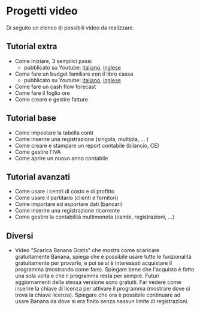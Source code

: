 # Progetti video
Di seguito un elenco di possibili video da realizzare.

## Tutorial extra
* Come iniziare, 3 semplici passi
  * pubblicato su Youtube: [italiano](https://www.youtube.com/watch?v=LsAOE54hyWw&t=6s), [inglese](https://www.youtube.com/watch?v=eq5wnmA6nWo&t=17s)
* Come fare un budget familiare con il libro cassa
  * pubblicato su Youtube: [italiano](https://www.youtube.com/watch?v=y0e9ccijvVs&t=12s), [inglese](https://www.youtube.com/watch?v=nrlfUI30YL0)
* Come fare un cash flow forecast
* Come fare il foglio ore
* Come creare e gestire fatture

## Tutorial base
* Come impostare la tabella conti
* Come inserire una registrazione (singola, multipla, ... )
* Come creare e stampare un report contabile (bilancio, CE) 
* Come gestire l'IVA
* Come aprire un nuovo anno contabile

## Tutorial avanzati
* Come usare i centri di costo e di profitto
* Come usare il partitario (clienti e fornitori)
* Come importare ed esportare dati (bancari)
* Come inserire una registrazione ricorrente
* Come gestire la contabilità multimoneta (cambi, registrazioni, ...)

## Diversi
* Video "Scarica Banana Gratis" che mostra come scaricare gratuitamente Banana, spiega che è possibile usare tutte le funzionalità gratuitamente per provarle, e poi se si è interessati acquistare il programma (mostrando come fare). Spiegare bene che l'acquisto è fatto una sola volta e che il programma resta per sempre. Futuri aggiornamenti della stessa versione sono gratuiti. Far vedere come inserire la chiave di licenza per attivare il programma (mostrare dove si trova la chiave licenza). Spiegare che ora è possibile continuare ad usare Banana da dove si era finito senza nessun limite di registrazioni. 
